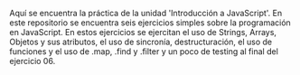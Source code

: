 Aquí se encuentra la práctica de la unidad 'Introducción a JavaScript'.
En este repositorio se encuentra seis ejercicios simples sobre la programación en JavaScript.
En estos ejercicios se ejercitan el uso de Strings, Arrays, Objetos y sus atributos,
el uso de sincronía, destructuración, el uso de funciones
y el uso de .map, .find y .filter y un poco de testing al final del ejercicio 06.
